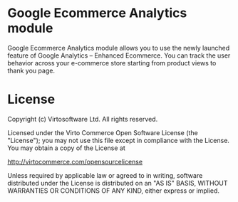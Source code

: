 # Google Ecommerce Analytics module
Google Ecommerce Analytics module allows you to use the newly launched feature of Google Analytics – Enhanced Ecommerce. You can track the user behavior across your e-commerce store starting from product views to thank you page.



# License
Copyright (c) Virtosoftware Ltd.  All rights reserved.

Licensed under the Virto Commerce Open Software License (the "License"); you
may not use this file except in compliance with the License. You may
obtain a copy of the License at

http://virtocommerce.com/opensourcelicense

Unless required by applicable law or agreed to in writing, software
distributed under the License is distributed on an "AS IS" BASIS,
WITHOUT WARRANTIES OR CONDITIONS OF ANY KIND, either express or
implied.
